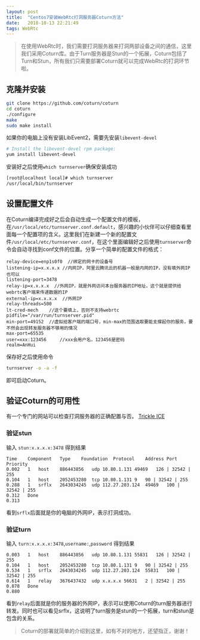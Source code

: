 ```yaml
---
layout: post
title:  "Centos7安装WebRtc打洞服务器Coturn方法"
date:   2018-10-13 22:21:49
tags: WebRtc
---
```

> 在使用WebRtc时，我们需要打洞服务器来打洞两部设备之间的通信，这里我们采用Coturn库。由于Turn服务器是Stun的一个拓展，Coturn包括了Turn和Stun，所有我们只需要部署Coturn就可以完成WebRtc的打洞环节啦。

## 克隆并安装
```bash
git clone https://github.com/coturn/coturn 
cd coturn 
./configure 
make 
sudo make install
```
如果你的电脑上没有安装LibEvent2，需要先安装`libevent-devel`
```bash
# Install the libevent-devel rpm package:
yum install libevent-devel
```
安装好之后使用`which turnserver`确保安装成功
```bash
[root@localhost local]# which turnserver
/usr/local/bin/turnserver
```
## 设置配置文件
在Coturn编译完成好之后会自动生成一个配置文件的模板，在`/usr/local/etc/turnserver.conf.default`，感兴趣的小伙伴可以仔细查看里面每一个配置项的含义。这里我们在新建一个新的配置文件`/usr/local/etc/turnserver.conf`，在这个里面编辑好之后使用`turnserver`命令会自动寻找到conf文件的位置。分享一个简单的配置文件的格式：
```
relay-device=enp1s0f0  //绑定的网卡的设备号
listening-ip=x.x.x.x //内网IP，阿里云腾讯云的机器一般是内网的IP，没有填外网IP也可以
listening-port=3478 
relay-ip=x.x.x.x  //外网IP，就是外网访问本台服务器的IP地址，这个就是提供给webrtc客户端来传递数据的IP
external-ip=x.x.x.x  //外网IP
relay-threads=500 
lt-cred-mech    //这个要填上，否则不支持webrtc
pidfile="/var/run/turnserver.pid" 
min-port=49152  //虚拟给客户端的端口号，min-max的范围选取要能支撑起你的服务，要不然会出现转发服务器不够用的情况
max-port=65535 
user=xxx:123456     //xxx会用户名，123456是密码
realm=AnHui
```
保存好之后使用命令
```bash
turnserver -o -a -f 
```
即可启动Coturn。
## 验证Coturn的可用性
有一个专门的网站可以检查打洞服务器的正确配置与否。
[Trickle ICE](https://webrtc.github.io/samples/src/content/peerconnection/trickle-ice/)
### 验证stun
输入 `stun:x.x.x.x:3478`
得到结果
```
Time	Component	Type	Foundation	Protocol	Address	Port	Priority
0.002	1	host	886443856	udp	10.80.1.131	49469	126 | 32542 | 255
0.104	1	host	2052453280	tcp	10.80.1.131	9	90 | 32542 | 255
0.288	1	srflx	2643034245	udp	112.27.203.124	49469	100 | 32542 | 255
0.312	Done
0.313
```
看到`srflx`后面就是你的电脑的外网IP，表示打洞成功。
### 验证turn
输入 `turn:x.x.x.x:3478`,`username:`,`password`
得到结果
```
0.003	1	host	886443856	udp	10.80.1.131	55831	126 | 32542 | 255
0.104	1	host	2052453280	tcp	10.80.1.131	9	90 | 32542 | 255
0.534	1	srflx	2643034245	udp	112.27.203.124	55831	100 | 32542 | 255
0.614	1	relay	3676437432	udp	x.x.x.x	56631	2 | 32542 | 255
0.878	Done
0.880
```
看到`relay`后面就是你的服务器的外网IP，表示可以使用Coturn的turn服务器进行转发。同时也可以看见srflx，这说明了turn服务是stun的一个拓展，turn和stun是包含的关系。

> Coturn的部署就简单的介绍到这里，如有不对的地方，还望指正，谢谢！
